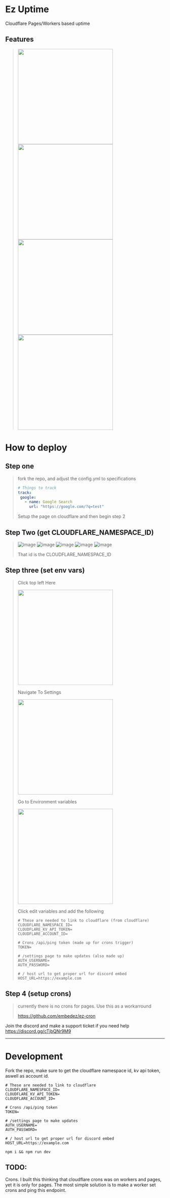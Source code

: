 # Ez Uptime
Cloudflare Pages/Workers based uptime

## Features
>
> <img src="https://i.imgur.com/M863jGb.png" height="300px"> <img src="https://i.imgur.com/MBRrDOE.png" height="300px"> <img src="https://i.imgur.com/LFLlULZ.png" height="300px">  <img src="https://i.imgur.com/wdUDKQH.png" height="300px">

# How to deploy

## Step one 
> fork the repo, and adjust the config.yml to specifications
> ```yaml
> # Things to track
> track:
>  google:
>    - name: Google Search 
>      url: "https://google.com/?q=test"
> ```
>
> Setup the page on cloudflare and then begin step 2

## Step Two (get CLOUDFLARE_NAMESPACE_ID)
> ![image](https://github.com/embedez/ez-uptime/assets/69170374/20e5bb48-3177-4c44-a727-9632e96b9105)
> ![image](https://github.com/embedez/ez-uptime/assets/69170374/9c811259-a45c-47cc-b8cd-b207c3a42061)
> ![image](https://github.com/embedez/ez-uptime/assets/69170374/5ce14e86-174c-49a6-b698-f14a4ffa9cfc)
> ![image](https://github.com/embedez/ez-uptime/assets/69170374/e5f89444-6763-4957-9b8e-654a71500335)
> ![image](https://github.com/embedez/ez-uptime/assets/69170374/95b74dc2-f109-4f01-a4dc-08edf3e9abdc)
> 
> That id is the CLOUDFLARE_NAMESPACE_ID

## Step three (set env vars)
>
>Click top left Here
>
> <img src="https://i.imgur.com/Kp8YbpB.png" height="300px">
>
> Navigate To Settings
> 
> <img src="https://i.imgur.com/dwAsqSF.png" height="300px">
>
> Go to Environment variables
> 
> <img src="https://i.imgur.com/Tv2JNU8.png" height="300px">
> 
> Click edit variables and add the following
> ```dotenv
> # These are needed to link to cloudflare (from cloudflare)
> CLOUDFLARE_NAMESPACE_ID=
> CLOUDFLARE_KV_API_TOKEN=
> CLOUDFLARE_ACCOUNT_ID=
> 
> # Crons /api/ping token (made up for crons trigger)
> TOKEN=
> 
> # /settings page to make updates (also made up)
> AUTH_USERNAME=
> AUTH_PASSWORD=
> 
> # / host url to get proper url for discord embed
> HOST_URL=https://example.com
> ```


## Step 4 (setup crons)
> currently there is no crons for pages. Use this as a workarround
>
> https://github.com/embedez/ez-cron 


Join the discord and make a support ticket if you need help https://discord.gg/cTjbQNr9M9

-------------------------


# Development
Fork the repo, make sure to get the cloudflare namespace id, kv api token, aswell as account id. 

```dotenv
# These are needed to link to cloudflare
CLOUDFLARE_NAMESPACE_ID=
CLOUDFLARE_KV_API_TOKEN=
CLOUDFLARE_ACCOUNT_ID=

# Crons /api/ping token
TOKEN=

# /settings page to make updates
AUTH_USERNAME=
AUTH_PASSWORD=

# / host url to get proper url for discord embed
HOST_URL=https://example.com
```

`npm i && npm run dev`

## TODO:
Crons. I built this thinking that cloudflare crons was on workers and pages, yet it is only for pages.
The most simple solution is to make a worker set crons and ping this endpoint.
